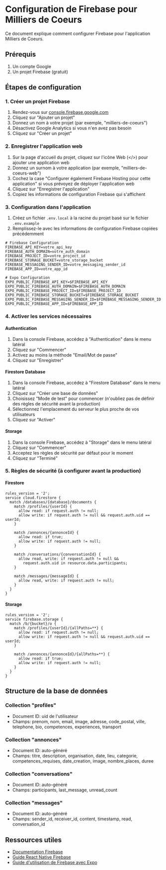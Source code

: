 # Configuration de Firebase pour Milliers de Coeurs

Ce document explique comment configurer Firebase pour l'application Milliers de Coeurs.

## Prérequis

1. Un compte Google
2. Un projet Firebase (gratuit)

## Étapes de configuration

### 1. Créer un projet Firebase

1. Rendez-vous sur [console.firebase.google.com](https://console.firebase.google.com)
2. Cliquez sur "Ajouter un projet"
3. Donnez un nom à votre projet (par exemple, "milliers-de-coeurs")
4. Désactivez Google Analytics si vous n'en avez pas besoin
5. Cliquez sur "Créer un projet"

### 2. Enregistrer l'application web

1. Sur la page d'accueil du projet, cliquez sur l'icône Web (</>) pour ajouter une application web
2. Donnez un surnom à votre application (par exemple, "milliers-de-coeurs-web")
3. Cochez la case "Configurer également Firebase Hosting pour cette application" si vous prévoyez de déployer l'application web
4. Cliquez sur "Enregistrer l'application"
5. Copiez les informations de configuration Firebase qui s'affichent

### 3. Configuration dans l'application

1. Créez un fichier `.env.local` à la racine du projet basé sur le fichier `.env.example`
2. Remplissez-le avec les informations de configuration Firebase copiées précédemment

```
# Firebase Configuration
FIREBASE_API_KEY=votre_api_key
FIREBASE_AUTH_DOMAIN=votre_auth_domain
FIREBASE_PROJECT_ID=votre_project_id
FIREBASE_STORAGE_BUCKET=votre_storage_bucket
FIREBASE_MESSAGING_SENDER_ID=votre_messaging_sender_id
FIREBASE_APP_ID=votre_app_id

# Expo Configuration
EXPO_PUBLIC_FIREBASE_API_KEY=$FIREBASE_API_KEY
EXPO_PUBLIC_FIREBASE_AUTH_DOMAIN=$FIREBASE_AUTH_DOMAIN
EXPO_PUBLIC_FIREBASE_PROJECT_ID=$FIREBASE_PROJECT_ID
EXPO_PUBLIC_FIREBASE_STORAGE_BUCKET=$FIREBASE_STORAGE_BUCKET
EXPO_PUBLIC_FIREBASE_MESSAGING_SENDER_ID=$FIREBASE_MESSAGING_SENDER_ID
EXPO_PUBLIC_FIREBASE_APP_ID=$FIREBASE_APP_ID
```

### 4. Activer les services nécessaires

#### Authentication
1. Dans la console Firebase, accédez à "Authentication" dans le menu latéral
2. Cliquez sur "Commencer"
3. Activez au moins la méthode "Email/Mot de passe"
4. Cliquez sur "Enregistrer"

#### Firestore Database
1. Dans la console Firebase, accédez à "Firestore Database" dans le menu latéral
2. Cliquez sur "Créer une base de données"
3. Choisissez "Mode de test" pour commencer (n'oubliez pas de définir des règles de sécurité avant la production)
4. Sélectionnez l'emplacement du serveur le plus proche de vos utilisateurs
5. Cliquez sur "Activer"

#### Storage
1. Dans la console Firebase, accédez à "Storage" dans le menu latéral
2. Cliquez sur "Commencer"
3. Acceptez les règles de sécurité par défaut pour le moment
4. Cliquez sur "Terminé"

### 5. Règles de sécurité (à configurer avant la production)

#### Firestore
```
rules_version = '2';
service cloud.firestore {
  match /databases/{database}/documents {
    match /profiles/{userId} {
      allow read: if request.auth != null;
      allow write: if request.auth != null && request.auth.uid == userId;
    }
    
    match /annonces/{annonceId} {
      allow read: if true;
      allow write: if request.auth != null;
    }
    
    match /conversations/{conversationId} {
      allow read, write: if request.auth != null && 
        request.auth.uid in resource.data.participants;
    }
    
    match /messages/{messageId} {
      allow read, write: if request.auth != null;
    }
  }
}
```

#### Storage
```
rules_version = '2';
service firebase.storage {
  match /b/{bucket}/o {
    match /profiles/{userId}/{allPaths=**} {
      allow read: if request.auth != null;
      allow write: if request.auth != null && request.auth.uid == userId;
    }
    
    match /annonces/{annonceId}/{allPaths=**} {
      allow read: if true;
      allow write: if request.auth != null;
    }
  }
}
```

## Structure de la base de données

### Collection "profiles"
- Document ID: uid de l'utilisateur
- Champs: prenom, nom, email, image, adresse, code_postal, ville, telephone, bio, competences, experiences, transport

### Collection "annonces"
- Document ID: auto-généré
- Champs: titre, description, organisation, date, lieu, categorie, competences_requises, date_creation, image, nombre_places, duree

### Collection "conversations"
- Document ID: auto-généré
- Champs: participants, last_message, unread_count

### Collection "messages"
- Document ID: auto-généré
- Champs: sender_id, receiver_id, content, timestamp, read, conversation_id

## Ressources utiles

- [Documentation Firebase](https://firebase.google.com/docs)
- [Guide React Native Firebase](https://rnfirebase.io/)
- [Guide d'utilisation de Firebase avec Expo](https://docs.expo.dev/guides/using-firebase/)
